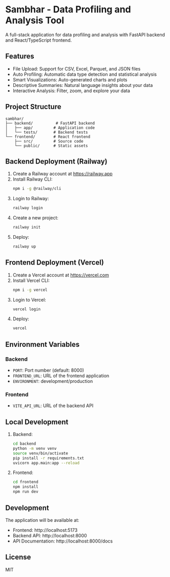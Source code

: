 # Sambhar - Data Profiling and Analysis Tool

A full-stack application for data profiling and analysis with FastAPI backend and React/TypeScript frontend.

## Features

- File Upload: Support for CSV, Excel, Parquet, and JSON files
- Auto Profiling: Automatic data type detection and statistical analysis
- Smart Visualizations: Auto-generated charts and plots
- Descriptive Summaries: Natural language insights about your data
- Interactive Analysis: Filter, zoom, and explore your data

## Project Structure

```
sambhar/
├── backend/          # FastAPI backend
│   ├── app/         # Application code
│   └── tests/       # Backend tests
└── frontend/        # React frontend
    ├── src/         # Source code
    └── public/      # Static assets
```

## Backend Deployment (Railway)

1. Create a Railway account at https://railway.app
2. Install Railway CLI:
   ```bash
   npm i -g @railway/cli
   ```
3. Login to Railway:
   ```bash
   railway login
   ```
4. Create a new project:
   ```bash
   railway init
   ```
5. Deploy:
   ```bash
   railway up
   ```

## Frontend Deployment (Vercel)

1. Create a Vercel account at https://vercel.com
2. Install Vercel CLI:
   ```bash
   npm i -g vercel
   ```
3. Login to Vercel:
   ```bash
   vercel login
   ```
4. Deploy:
   ```bash
   vercel
   ```

## Environment Variables

### Backend
- `PORT`: Port number (default: 8000)
- `FRONTEND_URL`: URL of the frontend application
- `ENVIRONMENT`: development/production

### Frontend
- `VITE_API_URL`: URL of the backend API

## Local Development

1. Backend:
   ```bash
   cd backend
   python -m venv venv
   source venv/bin/activate
   pip install -r requirements.txt
   uvicorn app.main:app --reload
   ```

2. Frontend:
   ```bash
   cd frontend
   npm install
   npm run dev
   ```

## Development

The application will be available at:
- Frontend: http://localhost:5173
- Backend API: http://localhost:8000
- API Documentation: http://localhost:8000/docs

## License

MIT 